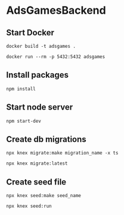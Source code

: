 # AdsGamesBackend

## Start Docker

`docker build -t adsgames .`

`docker run --rm -p 5432:5432 adsgames`

## Install packages

`npm install`

## Start node server

`npm start-dev`

## Create db migrations

`npx knex migrate:make migration_name -x ts`

`npx knex migrate:latest`

## Create seed file

`npx knex seed:make seed_name`

`npx knex seed:run`
